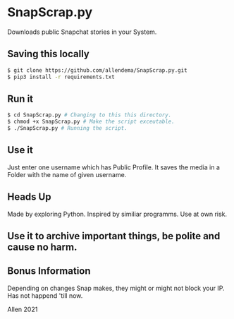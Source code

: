 # SnapScrap.py
Downloads public Snapchat stories in your System.

## Saving this locally
```bash
$ git clone https://github.com/allendema/SnapScrap.py.git
$ pip3 install -r requirements.txt
```

## Run it
```bash
$ cd SnapScrap.py # Changing to this this directory.
$ chmod +x SnapScrap.py # Make the script exceutable.
$ ./SnapScrap.py # Running the script.
```
## Use it
Just enter one username which has Public Profile.
It saves the media in a Folder with the name of given username. 
## Heads Up
Made by exploring Python. Inspired by similiar programms. Use at own risk.

## Use it to archive important things, be polite and cause no harm.

## Bonus Information
Depending on changes Snap makes, they might or might not block your IP.
Has not happend 'till now.


Allen 2021
